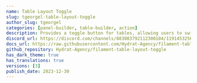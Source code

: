 ```yaml
---
name: Table Layout Toggle
slug: tgeorgel-table-layout-toggle
author_slug: tgeorgel
categories: [panel-builder, table-builder, action]
description: Provides a toggle button for tables, allowing users to switch between Grid and Table layout.
discord_url: https://discord.com/channels/883083792112300104/1191453256543633501
docs_url: https://raw.githubusercontent.com/Hydrat-Agency/filament-table-layout-toggle/v1.2.0/README.md
github_repository: Hydrat-Agency/filament-table-layout-toggle
has_dark_theme: true
has_translations: true
versions: [3]
publish_date: 2023-12-30
---
```

